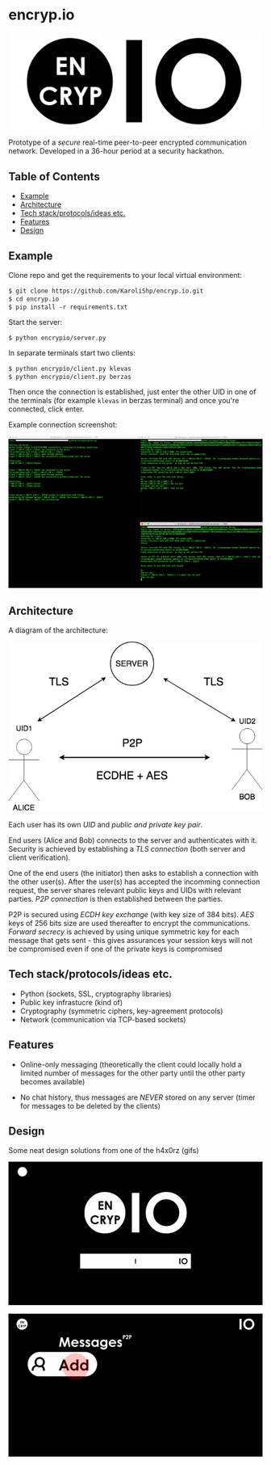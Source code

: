 # encryp.io

<p align="center"><img src="design/logo.png"></p>

Prototype of a *secure* real-time peer-to-peer encrypted communication network. Developed in a 36-hour period at a security hackathon.

## Table of Contents

- [Example](#Example)
- [Architecture](#Architecture)
- [Tech stack/protocols/ideas etc.](#Tech-stack/protocols/ideas-etc.)
- [Features](#Features)
- [Design](#Design)

## Example

Clone repo and get the requirements to your local virtual environment:

```
$ git clone https://github.com/KaroliShp/encryp.io.git
$ cd encryp.io
$ pip install -r requirements.txt
```

Start the server:

```
$ python encrypio/server.py
```

In separate terminals start two clients:

```
$ python encrypio/client.py klevas
$ python encrypio/client.py berzas
```

Then once the connection is established, just enter the other UID in one of the terminals (for example `klevas` in berzas terminal) and once you're connected, click enter.

Example connection screenshot:

<p align="center"><img src="design/example.png"></p>

## Architecture

A diagram of the architecture:

<p align="center"><img src="design/architecture.png"></p>

Each user has its own *UID* and *public and private key pair*.

End users (Alice and Bob) connects to the server and authenticates with it. Security is achieved by establishing a *TLS connection* (both server and client verification).

One of the end users (the initiator) then asks to establish a connection with the other user(s). After the user(s) has accepted the incomming connection request, the server shares relevant public keys and UIDs with relevant parties. *P2P connection* is then established between the parties.

P2P is secured using *ECDH key exchange* (with key size of 384 bits). *AES* keys of 256 bits size are used thereafter to encrypt the communications. *Forward secrecy* is achieved by using unique symmetric key for each message that gets sent - this gives assurances your session keys will not be compromised even if one of the private keys is compromised

## Tech stack/protocols/ideas etc.

* Python (sockets, SSL, cryptography libraries)
* Public key infrastucre (kind of)
* Cryptography (symmetric ciphers, key-agreement protocols)
* Network (communication via TCP-based sockets)

## Features

* Online-only messaging (theoretically the client could locally hold a limited number of messages for the other party until the other party becomes available)

* No chat history, thus messages are *NEVER* stored on any server (timer for messages to be deleted by the clients)

## Design

Some neat design solutions from one of the h4x0rz (gifs)

<p align="center"><img src="design/animation.gif"></p>

<p align="center"><img src="design/animation2.gif"></p>